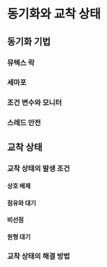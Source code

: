 # 동기화와 교착 상태

## 동기화 기법
### 뮤텍스 락

### 세마포

### 조건 변수와 모니터

### 스레드 안전

## 교착 상태
### 교착 상태의 발생 조건
#### 상호 배제
#### 점유와 대기
#### 비선점
#### 원형 대기

### 교착 상태의 해결 방법

